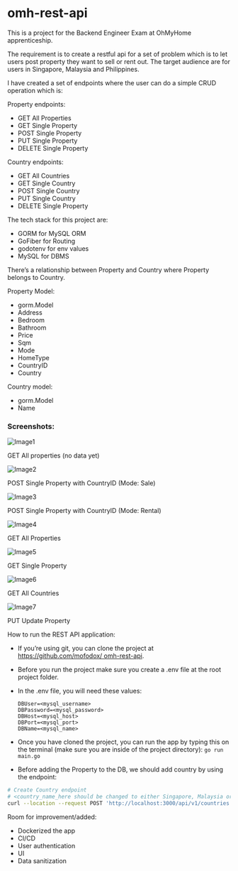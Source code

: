 # omh-rest-api

This is a project for the Backend Engineer Exam at OhMyHome apprenticeship. 

The requirement is to create a restful api for a set of problem which is to let users post property they want to sell or rent out. The target audience are for users in Singapore, Malaysia and Philippines. 

I have created a set of endpoints where the user can do a simple CRUD operation which is: 

Property endpoints: 

- GET All Properties
- GET Single Property
- POST Single Property
- PUT Single Property
- DELETE Single Property

Country endpoints:

- GET All Countries
- GET Single Country
- POST Single Country
- PUT Single Country
- DELETE Single Property

The tech stack for this project are:

- GORM for MySQL ORM
- GoFiber for Routing
- godotenv for env values
- MySQL for DBMS

There’s a relationship between Property and Country where Property belongs to Country.

Property Model:

- gorm.Model
- Address
- Bedroom
- Bathroom
- Price
- Sqm
- Mode
- HomeType
- CountryID
- Country

Country model:

- gorm.Model
- Name

### Screenshots:

![Image1](https://s3-us-west-2.amazonaws.com/secure.notion-static.com/9d83d7a3-04c9-4c0e-b1da-c0c286b69c5a/Screenshot_2021-07-03_at_11.16.49_PM.png)

GET All properties (no data yet)

![Image2](https://s3-us-west-2.amazonaws.com/secure.notion-static.com/58b55120-3362-4a8d-bc88-31124d49e37c/Screenshot_2021-07-03_at_11.18.52_PM.png)

POST Single Property with CountryID (Mode: Sale)

![Image3](https://s3-us-west-2.amazonaws.com/secure.notion-static.com/69ff47f5-ce4a-47f7-8f2a-c691371a441c/Screenshot_2021-07-03_at_11.20.32_PM.png)

POST Single Property with CountryID (Mode: Rental)

![Image4](https://s3-us-west-2.amazonaws.com/secure.notion-static.com/6633d2c3-17ea-468c-a32c-b9c36204a245/Screenshot_2021-07-03_at_11.21.25_PM.png)

GET All Properties

![Image5](https://s3-us-west-2.amazonaws.com/secure.notion-static.com/7d0f1621-578d-44b4-ab7a-db6f00772480/Screenshot_2021-07-03_at_11.29.54_PM.png)

GET Single Property

![Image6](https://s3-us-west-2.amazonaws.com/secure.notion-static.com/6fe20bf7-e63a-4e00-b8f6-2e61d304f1cf/Screenshot_2021-07-03_at_11.22.20_PM.png)

GET All Countries

![Image7](https://s3-us-west-2.amazonaws.com/secure.notion-static.com/bb58e405-c13b-4df6-867a-4539b61376d0/Screenshot_2021-07-03_at_11.31.46_PM.png)

PUT Update Property

How to run the REST API application:

- If you’re using git, you can clone the project at [https://github.com/mofodox/ omh-rest-api](https://github.com/mofodox/omh-rest-api).
- Before you run the project make sure you create a .env file at the root project folder.
- In the .env file, you will need these values:

    ```
    DBUser=<mysql_username>
    DBPassword=<mysql_password>
    DBHost=<mysql_host>
    DBPort=<mysql_port>
    DBName=<mysql_name>
    ```

- Once you have cloned the project, you can run the app by typing this on the terminal (make sure you are inside of the project directory): `go run main.go`
- Before adding the Property to the DB, we should add country by using the endpoint:

```bash
# Create Country endpoint
# <country_name_here should be changed to either Singapore, Malaysia or Philippines
curl --location --request POST 'http://localhost:3000/api/v1/countries' --header 'Content-Type: application/json'  --data-raw '{ "Name": "<country_name_here>" }'
```

Room for improvement/added:

- Dockerized the app
- CI/CD
- User authentication
- UI
- Data sanitization
